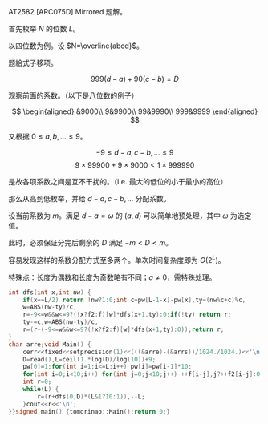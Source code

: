 AT2582 [ARC075D] Mirrored 题解。

首先枚举 $N$ 的位数 $L$。

以四位数为例。设 $N=\overline{abcd}$。

题給式子移项。

$$
999(d-a)+90(c-b)=D
$$

观察前面的系数。（以下是八位数的例子）

$$
\begin{aligned}
&9000\\
9&9900\\
99&9990\\
999&9999
\end{aligned}
$$

又根据 $0\le a,b,...\le 9$。

$$
-9\le d-a,c-b,...\le 9
$$
$$
9\times 99900+9\times 9000<1\times 999990
$$

是故各项系数之间是互不干扰的。（i.e. 最大的低位的小于最小的高位）

那么从高到低枚举，并给 $d-a,c-b,...$ 分配系数。

设当前系数为 $m$。满足 $d-a=\omega$ 的 $(a,d)$ 可以简单地预处理，其中 $\omega$ 为选定值。

此时，必须保证分完后剩余的 $D$ 满足 $-m<D<m$。

容易发现这样的系数分配方式至多两个。单次时间复杂度即为 $O(2^L)$。

特殊点：长度为偶数和长度为奇数略有不同；$a\neq0$，需特殊处理。

```cpp
int dfs(int x,int nw) {
	if(x==L/2) return !nw?1:0;int c=pw[L-1-x]-pw[x],ty=(nw%c+c)%c,
	w=ABS(nw-ty)/c,
	r=-9<=w&&w<=9?(!x?f2:f)[w]*dfs(x+1,ty):0;if(!ty) return r;
	ty-=c,w=ABS(nw-ty)/c,
	r=(r+(-9<=w&&w<=9?(!x?f2:f)[w]*dfs(x+1,ty):0));return r;
}
char arre;void Main() {
	cerr<<fixed<<setprecision(1)<<(((&arre)-(&arrs))/1024./1024.)<<'\n';
	D=read(),L=ceil(1.*log(D)/log(10))+9;
	pw[0]=1;for(int i=1;i<=L;i++) pw[i]=pw[i-1]*10;
	for(int i=0;i<10;i++) for(int j=0;j<10;j++) ++f[i-j],j?++f2[i-j]:0;
	int r=0;
	while(L) {
		r=(r+dfs(0,D)*(L&1?10:1)),--L;
	}cout<<r<<'\n';
}}signed main() {tomorinao::Main();return 0;}
```